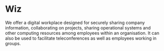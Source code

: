# Wiz
We offer a digital workplace designed for securely sharing company information, collaborating on projects, sharing operational systems and other computing resources among employees within an organisation. It can also be used to facilitate teleconferences as well as employees working in groups.
